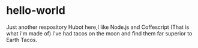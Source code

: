 # hello-world
Just another respository
Hubot here,I like Node.js and Coffescript (That is what i'm made of)
I've had tacos on the moon and find them far superior to Earth Tacos.
